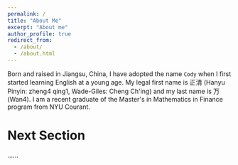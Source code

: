 ```yaml
---
permalink: /
title: "About Me"
excerpt: "About me"
author_profile: true
redirect_from: 
  - /about/
  - /about.html
---
```


Born and raised in Jiangsu, China, I have adopted the name `Cody` when I first started learning English at a young age. My legal first name is 正清 (Hanyu Pinyin: zheng4 qing1, Wade-Giles: Cheng Ch'ing) and my last name is 万 (Wan4). I am a recent graduate of the Master's in Mathematics in Finance program from NYU Courant. 

Next Section
======
......
